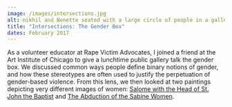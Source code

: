 ```yaml
---
image: /images/intersections.jpg
alt: nikhil and Nenette seated with a large circle of people in a gallery. Three large iol paintings hang on the wall behind them.
title: "Intersections: The Gender Box"
dates: February 2017
---
```

As a volunteer educator at Rape Victim Advocates, I joined a friend at the Art Institute of Chicago to give a lunchtime public gallery talk the gender box. We discussed common ways people define binary notions of gender, and how these stereotypes are often used to justify the perpetuation of gender-based violence. From this lens, we then looked at two paintings depicting very different images of women: [Salome with the Head of St. John the Baptist](http://www.artic.edu/aic/collections/artwork/11434) and [The Abduction of the Sabine Women](http://www.artic.edu/aic/collections/artwork/111620).
